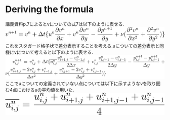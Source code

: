 # Deriving the formula
講義資料p.7によるとvについての式7は以下のように表せる.  
![formula](equation1.svg)  
これをスタガード格子状で差分表示することを考える.uについての差分表示と同様にvについて考えると以下のように表せる.  
![formula](equation2.svg)  
ここでuについての定義されていない点については以下に示すようなvを取り囲む4点におけるuの平均値を用いた.  
![formula](equation3.svg)  
